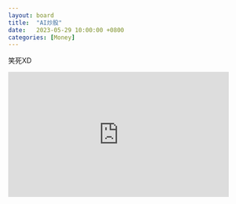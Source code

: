 ```yaml
---
layout: board
title:  "AI炒股"
date:   2023-05-29 10:00:00 +0800
categories: [Money]
---
```


笑死XD  

<iframe width="450" height="255" src="https://www.youtube.com/embed/Dm2YNYG5nKU" title="YouTube video player" frameborder="0" ></iframe>